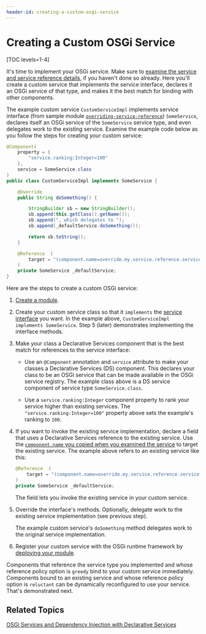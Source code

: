 ```yaml
---
header-id: creating-a-custom-osgi-service
---
```


# Creating a Custom OSGi Service

[TOC levels=1-4]

It's time to implement your OSGi service. Make sure to [examine the service and 
service reference details](/docs/7-2/customization/-/knowledge_base/c/examining-an-osgi-service-to-override), 
if you haven't done so already. Here you'll create a custom service that 
implements the service interface, declares it an OSGi service of that type, and 
makes it the best match for binding with other components. 

The example custom service `CustomServiceImpl` implements service interface
(from sample module
[`overriding-service-reference`](https://portal.liferay.dev/documents/113763090/114000186/overriding-service-reference.zip))
`SomeService`, declares itself an OSGi service of the `SomeService` service
type, and even delegates work to the existing service. Examine the example code
below as you follow the steps for creating your custom service:

```java
@Component(
    property = {
        "service.ranking:Integer=100"
    },
    service = SomeService.class
)
public class CustomServiceImpl implements SomeService {

    @Override
    public String doSomething() {

        StringBuilder sb = new StringBuilder();
        sb.append(this.getClass().getName());
        sb.append(", which delegates to ");
        sb.append(_defaultService.doSomething());

        return sb.toString();
    }

    @Reference  (
        target = "(component.name=override.my.service.reference.service.impl.SomeServiceImpl)"
    )
    private SomeService _defaultService;
}
```

Here are the steps to create a custom OSGi service:

1.  [Create a module](/docs/7-2/reference/-/knowledge_base/r/creating-a-project). 

2.  Create your custom service class so that it `implements` the 
    [service interface](/docs/7-2/customization/-/knowledge_base/c/examining-an-osgi-service-to-override#step-1-copy-the-service-interface-name)
    you want. In the example above, `CustomServiceImpl implements SomeService`.
    Step 5 (later) demonstrates implementing the interface methods. 

3.  Make your class a Declarative Services component that is the best match for 
    references to the service interface:

    - Use an `@Component` annotation and `service` attribute to make your 
      classes a Declarative Services (DS) component. This declares your class 
      to be an OSGi service that can be made available in the OSGi service 
      registry. The example class above is a DS service component of service 
      type `SomeService.class`. 

    - Use a `service.ranking:Integer` component property to rank your service 
      higher than existing services. The `"service.ranking:Integer=100"` 
      property above sets the example's ranking to `100`. 

4.  If you want to invoke the existing service implementation, declare a field 
    that uses a Declarative Services reference to the existing service. Use the 
    [`component.name` you copied when you examined the service](/docs/7-2/customization/-/knowledge_base/c/examining-an-osgi-service-to-override#step-2-copy-the-existing-service-name) 
    to target the existing service. The example above refers to an existing 
    service like this:

    ```java
    @Reference  (
        target = "(component.name=override.my.service.reference.service.impl.SomeServiceImpl)"
    )
    private SomeService _defaultService;
    ```

    The field lets you invoke the existing service in your custom service. 

5.  Override the interface's methods. Optionally, delegate work to the existing 
    service implementation (see previous step). 

    The example custom service's `doSomething` method delegates work to the 
    original service implementation. 

6.  Register your custom service with the OSGi runtime framework by 
    [deploying your module](/docs/7-2/reference/-/knowledge_base/r/deploying-a-project).

Components that reference the service type you implemented and whose reference 
policy option is `greedy` bind to your custom service immediately. Components 
bound to an existing service and whose reference policy option is `reluctant` 
can be dynamically reconfigured to use your service. That's demonstrated next. 

## Related Topics

[OSGi Services and Dependency Injection with Declarative Services](/docs/7-2/frameworks/-/knowledge_base/f/osgi-services-and-dependency-injection-with-declarative-services)
